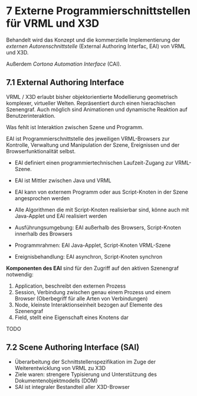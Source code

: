 # 7 Externe Programmierschnittstellen für VRML und X3D

Behandelt wird das Konzept und die kommerzielle Implementierung der *externen Autorenschnittstelle* (External Authoring Interfac, EAI) von VRML und X3D.

Außerdem *Cortona Automation Interface* (CAI).

## 7.1 External Authoring Interface

VRML / X3D erlaubt bisher objektorientierte Modellierung geometrisch komplexer, virtueller Welten. Repräsentiert durch einen hierachischen Szenengraf. Auch möglich sind Animationen und dynamische Reaktion auf Benutzerinteraktion.

Was fehlt ist Interaktion zwischen Szene und Programm.

EAI ist Programmierschnittstelle des jeweiligen VRML-Browsers zur Kontrolle, Verwaltung und Manipulation der Szene, Ereignissen und der Browserfunktionalität selbst.

- EAI definiert einen programmiertechnischen Laufzeit-Zugang zur VRML-Szene.
- EAI ist Mittler zwischen Java und VRML
- EAI kann von externem Programm oder aus Script-Knoten in der Szene angesprochen werden
- Alle Algorithmen die mit Script-Knoten realisierbar sind, könne auch mit Java-Applet und EAI realisiert werden

- Ausführungsumgebung: EAI außerhalb des Browsers, Script-Knoten innerhalb des Browsers
- Programmrahmen: EAI Java-Applet, Script-Knoten VRML-Szene
- Ereignisbehandlung: EAI asynchron, Script-Knoten synchron

**Komponenten des EAI** sind für den Zugriff auf den aktiven Szenengraf notwendig:

1. Application, beschreibt den externen Prozess
2. Session, Verbindung zwischen genau einem Prozess und einem Browser (Oberbegriff für alle Arten von Verbindungen)
3. Node, kleinste Interaktionseinheit bezogen auf Elemente des Szenengraf
4. Field, stellt eine Eigenschaft eines Knotens dar

TODO

## 7.2 Scene Authoring Interface (SAI)

- Überarbeitung der Schnittstellenspezifikation im Zuge der Weiterentwicklung von VRML zu X3D
- Ziele waren: strengere Typisierung und Unterstützung des Dokumentenobjektmodells (DOM)
- SAI ist integraler Bestandteil aller X3D-Browser
